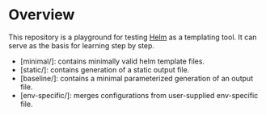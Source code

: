 # Overview

This repository is a playground for testing [Helm](https://helm.sh) as a templating tool.
It can serve as the basis for learning step by step.

- [minimal/]: contains minimally valid helm template files.
- [static/]: contains generation of a static output file.
- [baseline/]: contains a minimal parameterized generation of an output file.
- [env-specific/]: merges configurations from user-supplied env-specific file.
